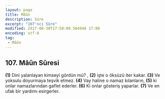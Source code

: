 ```yaml
---
layout: page
title: Mâûn
description: Sûre
excerpt: "107'nci Sûre"
modified: 2017-08-30T17:50:00.564948 17:00
encoding: utf-8
tag: 
 - Mâûn
---
```


## 107. Mâûn Sûresi

**(1)** Dini yalanlayan kimseyi gördün mü? , 
**(2)** işte o öksüzü iter kakar.
**(3)** Ve yoksulu doyurmaya teşvik etmez.
**(4)** Vay haline o namaz kılanların,
**(5)** ki onlar namazlarından gaflet ederler.
**(6)** Ki onlar gösteriş yaparlar.
**(7)** Ve en ufak bir yardımı esirgerler.
